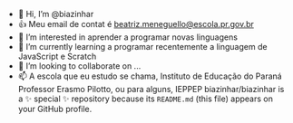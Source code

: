 - 👋 Hi, I’m @biazinhar
- 👍  Meu email de contat  é  beatriz.meneguello@escola.pr.gov.br
- 👀 I’m interested in  aprender a programar novas linguagens
- 🌱 I’m currently learning  a programar recentemente a linguagem de JavaScript e Scratch
- 💞️ I’m looking to collaborate on ...
- 📫  A escola que eu estudo se chama, Instituto de Educação do Paraná Professor Erasmo Pilotto, ou  para alguns, IEPPEP
biazinhar/biazinhar is a ✨ special ✨ repository because its `README.md` (this file) appears on your GitHub profile.  
